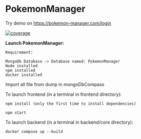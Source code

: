 # PokemonManager

Try demo on https://pokemon-manager.com/login

[![coverage](https://codecov.io/github/falqlp/PokemonManager/coverage.svg?branch=master&token=29313181-2df5-480d-bb98-2967a37e0d3f)](https://codecov.io/github/falqlp/PokemonManager)


**Launch PokemonManager:**

```
Requirement:

MongoDb Database -> Database named: PokemonManager
Node installed
npm installed
docker installed
```
Import all file from dump in mongoDbCompass


To launch frontend (in a terminal in frontend directory): 

`
npm install (only the first time to install dependencies)
`

`
npm start
`

To launch backend (in a terminal in backend/core directory): 

`
docker compose up --build
`

